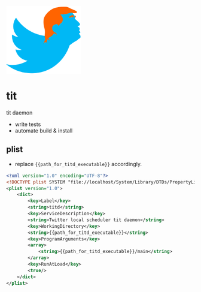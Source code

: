 ![make me a new titter](./titui/static/icon.png)


# tit

tit daemon

- write tests
- automate build & install

## plist

- replace `{{path_for_titd_executable}}` accordingly.

```xml
<?xml version="1.0" encoding="UTF-8"?>
<!DOCTYPE plist SYSTEM "file://localhost/System/Library/DTDs/PropertyList.dtd">
<plist version="1.0">
    <dict>
        <key>Label</key>
        <string>titd</string>
        <key>ServiceDescription</key>
        <string>Twitter local scheduler tit daemon</string>
        <key>WorkingDirectory</key>
        <string>{{path_for_titd_executable}}</string>
        <key>ProgramArguments</key>
        <array>
            <string>{{path_for_titd_executable}}/main</string>
        </array>
        <key>RunAtLoad</key>
        <true/>
    </dict>
</plist>

```
